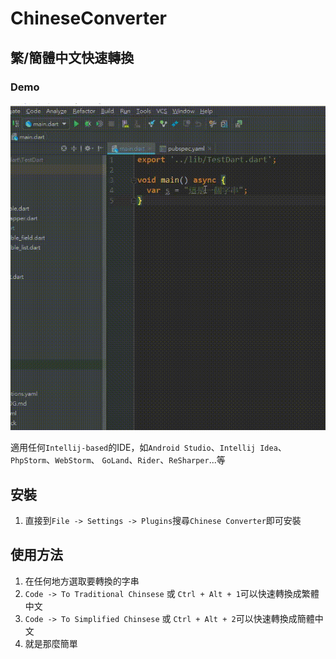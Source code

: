 # ChineseConverter

## 繁/簡體中文快速轉換

### Demo

![](https://github.com/Arxing/plugin-ChineseConverter/blob/master/demo/demo1.gif)

適用任何`Intellij-based`的IDE，如`Android Studio`、`Intellij Idea`、`PhpStorm`、`WebStorm`、
`GoLand`、`Rider`、`ReSharper`...等

## 安裝
1. 直接到`File -> Settings -> Plugins`搜尋`Chinese Converter`即可安裝

## 使用方法
1. 在任何地方選取要轉換的字串
2. `Code -> To Traditional Chinsese` 或 `Ctrl + Alt + 1`可以快速轉換成繁體中文
3. `Code -> To Simplified Chinsese` 或 `Ctrl + Alt + 2`可以快速轉換成簡體中文
4. 就是那麼簡單
